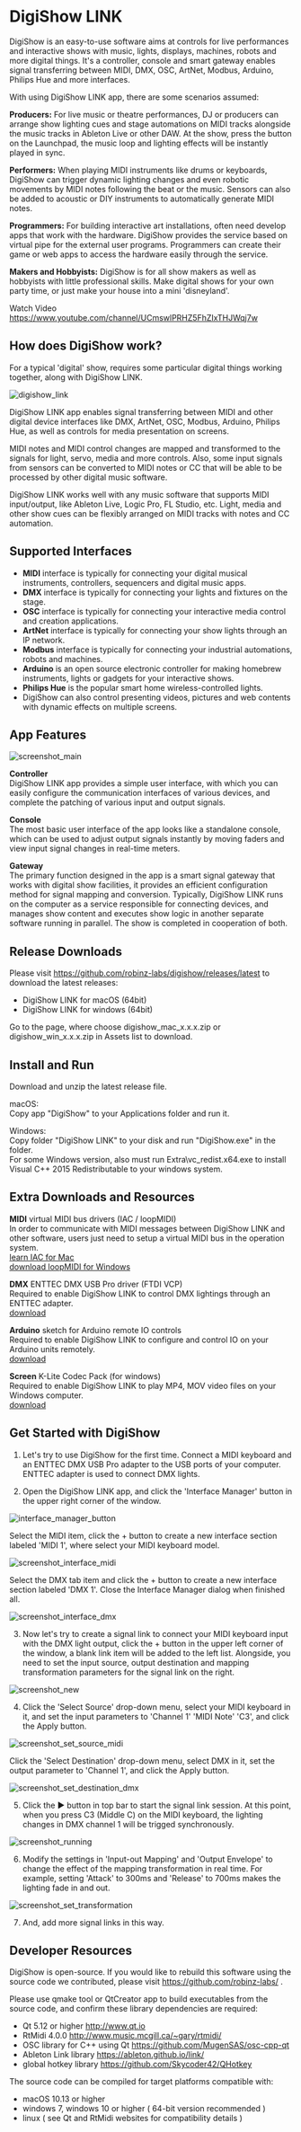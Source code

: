# DigiShow LINK

DigiShow is an easy-to-use software aims at controls for live performances and interactive shows with music, lights, displays, machines, robots and more digital things. It's a controller, console and smart gateway enables signal transferring between MIDI, DMX, OSC, ArtNet, Modbus, Arduino, Philips Hue and more interfaces.

With using DigiShow LINK app, there are some scenarios assumed: 

**Producers:** 
For live music or theatre performances, DJ or producers can arrange show lighting cues and stage automations on MIDI tracks alongside the music tracks in Ableton Live or other DAW. At the show, press the button on the Launchpad, the music loop and lighting effects will be instantly played in sync. 

**Performers:** 
When playing MIDI instruments like drums or keyboards, DigiShow can trigger dynamic lighting changes and even robotic movements by MIDI notes following the beat or the music. Sensors can also be added to acoustic or DIY instruments to automatically generate MIDI notes.

**Programmers:**
For building interactive art installations, often need develop apps that work with the hardware. DigiShow provides the service based on virtual pipe for the external user programs. Programmers can create their game or web apps to access the hardware easily through the service. 

**Makers and Hobbyists:**
DigiShow is for all show makers as well as hobbyists with little professional skills. Make digital shows for your own party time, or just make your house into a mini 'disneyland'.

Watch Video https://www.youtube.com/channel/UCmswlPRHZ5FhZIxTHJWqj7w  


## How does DigiShow work?

For a typical 'digital' show, requires some particular digital things working together, along with DigiShow LINK. 

![digishow_link](images/digishow_link.jpg)

DigiShow LINK app enables signal transferring between MIDI and other digital device interfaces like DMX, ArtNet, OSC, Modbus, Arduino, Philips Hue, as well as controls for media presentation on screens. 

MIDI notes and MIDI control changes are mapped and transformed to the signals for light, servo, media and more controls. Also, some input signals from sensors can be converted to MIDI notes or CC that will be able to be processed by other digital music software. 

DigiShow LINK works well with any music software that supports MIDI input/output, like Ableton Live, Logic Pro, FL Studio, etc. Light, media and other show cues can be flexibly arranged on MIDI tracks with notes and CC automation.


## Supported Interfaces

- **MIDI** interface is typically for connecting your digital musical instruments, controllers, sequencers and digital music apps.
- **DMX** interface is typically for connecting your lights and fixtures on the stage.
- **OSC** interface is typically for connecting your interactive media control and creation applications.
- **ArtNet** interface is typically for connecting your show lights through an IP network.
- **Modbus** interface is typically for connecting your industrial automations, robots and machines.
- **Arduino** is an open source electronic controller for making homebrew instruments, lights or gadgets for your interactive shows.
- **Philips Hue** is the popular smart home wireless-controlled lights.
- DigiShow can also control presenting videos, pictures and web contents with dynamic effects on multiple screens.  


## App Features

![screenshot_main](images/screenshot_main.png)

**Controller**  
DigiShow LINK app provides a simple user interface, with which you can easily configure the communication interfaces of various devices, and complete the patching of various input and output signals. 

**Console**  
The most basic user interface of the app looks like a standalone console, which can be used to adjust output signals instantly by moving faders and view input signal changes in real-time meters. 

**Gateway**  
The primary function designed in the app is a smart signal gateway that works with digital show facilities, it provides an efficient configuration method for signal mapping and conversion. Typically, DigiShow LINK runs on the computer as a service responsible for connecting devices, and manages show content and executes show logic in another separate software running in parallel. The show is completed in cooperation of both. 


## Release Downloads

Please visit https://github.com/robinz-labs/digishow/releases/latest to download the latest releases:  
- DigiShow LINK for macOS (64bit)
- DigiShow LINK for windows (64bit)

Go to the page, where choose digishow_mac_x.x.x.zip or digishow_win_x.x.x.zip in Assets list to download.  


## Install and Run

Download and unzip the latest release file.  

macOS:  
Copy app "DigiShow" to your Applications folder and run it.  

Windows:  
Copy folder "DigiShow LINK" to your disk and run "DigiShow.exe" in the folder.  
For some Windows version, also must run Extra\vc_redist.x64.exe to install Visual C++ 2015 Redistributable to your windows system.  


## Extra Downloads and Resources

**MIDI** virtual MIDI bus drivers (IAC / loopMIDI)  
In order to communicate with MIDI messages between DigiShow LINK and other software, users just need to setup a virtual MIDI bus in the operation system.  
[learn IAC for Mac](https://help.ableton.com/hc/en-us/articles/209774225-How-to-setup-a-virtual-MIDI-bus)  
[download loopMIDI for Windows](http://www.tobias-erichsen.de/software/loopmidi.html)  

**DMX** ENTTEC DMX USB Pro driver (FTDI VCP)  
Required to enable DigiShow LINK to control DMX lightings through an ENTTEC adapter.  
[download](https://www.ftdichip.com/Drivers/VCP.htm) 

**Arduino** sketch for Arduino remote IO controls  
Required to enable DigiShow LINK to configure and control IO on your Arduino units remotely.  
[download](https://github.com/robinz-labs/rioc-arduino/releases) 

**Screen** K-Lite Codec Pack (for windows)  
Required to enable DigiShow LINK to play MP4, MOV video files on your Windows computer.  
[download](https://www.codecguide.com/download_kl.htm) 


## Get Started with DigiShow

1. Let's try to use DigiShow for the first time. Connect a MIDI keyboard and an ENTTEC DMX USB Pro adapter to the USB ports of your computer. ENTTEC adapter is used to connect DMX lights. 

2. Open the DigiShow LINK app, and click the 'Interface Manager' button in the upper right corner of the window. 

![interface_manager_button](images/screenshot_interface_manager_button.png)

Select the MIDI item, click the + button to create a new interface section labeled 'MIDI 1', where select your MIDI keyboard model. 

![screenshot_interface_midi](images/screenshot_interface_midi.png)

Select the DMX tab item and click the + button to create a new interface section labeled 'DMX 1'. Close the Interface Manager dialog when finished all. 

![screenshot_interface_dmx](images/screenshot_interface_dmx.png)

3. Now let's try to create a signal link to connect your MIDI keyboard input with the DMX light output, click the + button in the upper left corner of the window, a blank link item will be added to the left list. Alongside, you need to set the input source, output destination and mapping transformation parameters for the signal link on the right. 

![screenshot_new](images/screenshot_new.png)

4. Click the 'Select Source' drop-down menu, select your MIDI keyboard in it, and set the input parameters to 'Channel 1' 'MIDI Note' 'C3', and click the Apply button. 

![screenshot_set_source_midi](images/screenshot_set_source_midi.png)

Click the 'Select Destination' drop-down menu, select DMX in it, set the output parameter to 'Channel 1', and click the Apply button. 

![screenshot_set_destination_dmx](images/screenshot_set_destination_dmx.png)

5. Click the ▶︎ button in top bar to start the signal link session. At this point, when you press C3 (Middle C) on the MIDI keyboard, the lighting changes in DMX channel 1 will be trigged synchronously. 

![screenshot_running](images/screenshot_running.png)

6. Modify the settings in 'Input-out Mapping' and 'Output Envelope' to change the effect of the mapping transformation in real time. For example, setting 'Attack' to 300ms and 'Release' to 700ms makes the lighting fade in and out. 

![screenshot_set_transformation](images/screenshot_set_transformation.png)

7. And, add more signal links in this way. 

 
## Developer Resources

DigiShow is open-source. If you would like to rebuild this software using the source code we contributed, please visit https://github.com/robinz-labs/ . 

Please use qmake tool or QtCreator app to build executables from the source code, and confirm these library dependencies are required: 
- Qt 5.12 or higher http://www.qt.io
- RtMidi 4.0.0 http://www.music.mcgill.ca/~gary/rtmidi/
- OSC library for C++ using Qt https://github.com/MugenSAS/osc-cpp-qt
- Ableton Link library https://ableton.github.io/link/
- global hotkey library https://github.com/Skycoder42/QHotkey

The source code can be compiled for target platforms compatible with: 
- macOS 10.13 or higher
- windows 7, windows 10 or higher ( 64-bit version recommended )
- linux ( see Qt and RtMidi websites for compatibility details )
